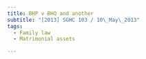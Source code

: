 ```yaml
---
title: BHP v BHQ and another 
subtitle: "[2013] SGHC 103 / 10\_May\_2013"
tags:
  - Family law
  - Matrimonial assets

---
```


